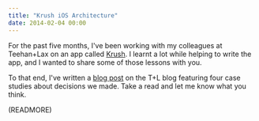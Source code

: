 ```yaml
---
title: "Krush iOS Architecture"
date: 2014-02-04 00:00
---
```


For the past five months, I've been working with my colleagues at Teehan+Lax on an app called [Krush](http://krush.com). I learnt a lot while helping to write the app, and I wanted to share some of those lessons with you.

To that end, I've written a [blog post](http://www.teehanlax.com/blog/krush-ios-architecture) on the T+L blog featuring four case studies about decisions we made. Take a read and let me know what you think.

(READMORE)
